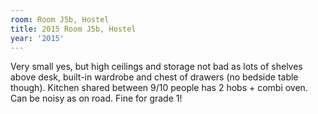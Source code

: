 ```yaml
---
room: Room J5b, Hostel
title: 2015 Room J5b, Hostel
year: '2015'
---
```


Very small yes, but high ceilings and storage not bad as lots of shelves above desk, built-in wardrobe and chest of drawers (no bedside table though). Kitchen shared between 9/10 people has 2 hobs + combi oven. Can be noisy as on road. Fine for grade 1!